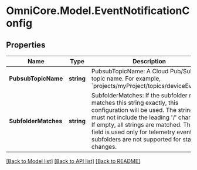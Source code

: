 # OmniCore.Model.EventNotificationConfig

## Properties

Name | Type | Description | Notes
------------ | ------------- | ------------- | -------------
**PubsubTopicName** | **string** | PubsubTopicName: A Cloud Pub/Sub topic name. For example, &#x60;projects/myProject/topics/deviceEvents&#x60;. | [optional] 
**SubfolderMatches** | **string** | SubfolderMatches: If the subfolder name matches this string exactly, this configuration will be used. The string must not include the leading &#39;/&#39; character. If empty, all strings are matched. This field is used only for telemetry events; subfolders are not supported for state changes. | [optional] 

[[Back to Model list]](../README.md#documentation-for-models) [[Back to API list]](../README.md#documentation-for-api-endpoints) [[Back to README]](../README.md)

